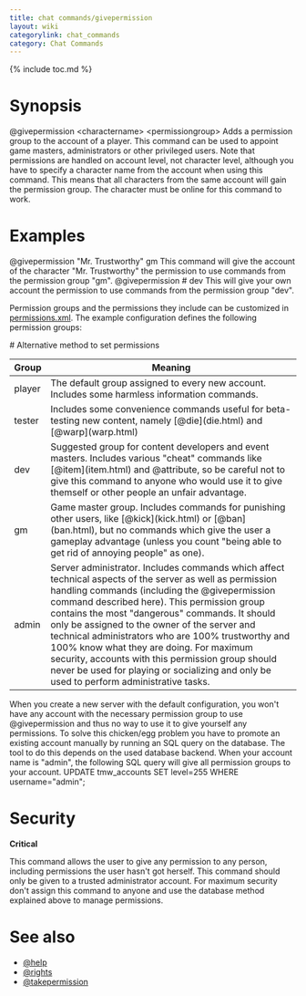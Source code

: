 ```yaml
---
title: chat commands/givepermission
layout: wiki
categorylink: chat_commands
category: Chat Commands
---
```

{% include toc.md %}
#  Synopsis
  @givepermission &lt;charactername&gt; &lt;permissiongroup&gt;
Adds a permission group to the account of a player. This command can be used to appoint game masters, administrators or other privileged users. Note that permissions are handled on account level, not character level, although you have to specify a character name from the account when using this command. This means that all characters from the same account will gain the permission group. The character must be online for this command to work.

#  Examples
  @givepermission "Mr. Trustworthy" gm
This command will give the account of the character "Mr. Trustworthy" the permission to use commands from the permission group "gm".
  @givepermission # dev
This will give your own account the permission to use commands from the permission group "dev".

Permission groups and the permissions they include can be customized in [permissions.xml](../permissions.xml.html). The example configuration defines the following permission groups:

<table class="table table-bordered table-hover" markdown="1">
    <thead>
        <tr>
            <th>Group</th>
            <th>Meaning</th>
        </tr>
    </thead>
    <tbody>
        <tr>
            <td>player</td>
            <td>The default group assigned to every new account. Includes some harmless information commands.</td>
        </tr>
        <tr>
            <td>tester</td>
            <td>Includes some convenience commands useful for beta-testing new content, namely [@die](die.html) and [@warp](warp.html)</td>
        </tr>
        <tr>
            <td>dev</td>
            <td>Suggested group for content developers and event masters. Includes various "cheat" commands like [@item](item.html) and @attribute, so be careful not to give this command to anyone who would use it to give themself or other people an unfair advantage.</td>
        </tr>
        <tr>
            <td>gm</td>
            <td>Game master group. Includes commands for punishing other users, like [@kick](kick.html) or [@ban](ban.html), but no commands which give the user a gameplay advantage (unless you count "being able to get rid of annoying people" as one).</td>
        </tr>
        <tr>
            <td>admin</td>
            <td>Server administrator. Includes commands which affect technical aspects of the server as well as permission handling commands (including the @givepermission command described here). This permission group contains the most "dangerous" commands. It should only be assigned to the owner of the server and technical administrators who are 100% trustworthy and 100% know what they are doing. For maximum security, accounts with this permission group should never be used for playing or socializing and only be used to perform administrative tasks.</td>
        </tr>
#  Alternative method to set permissions
    </tbody>
</table>
When you create a new server with the default configuration, you won't have any account with the necessary permission group to use @givepermission and thus no way to use it to give yourself any permissions. To solve this chicken/egg problem you have to promote an existing account manually by running an SQL query on the database. The tool to do this depends on the used database backend. When your account name is "admin", the following SQL query will give all permission groups to your account.
  UPDATE tmw_accounts SET level=255 WHERE username="admin";

#  Security

**Critical**

This command allows the user to give any permission to any person, including permissions the user hasn't got herself. This command should only be given to a trusted administrator account. For maximum security don't assign this command to anyone and use the database method explained above to manage permissions.

#  See also
 * [@help](help.html)
 * [@rights](rights.html)
 * [@takepermission](takepermission.html)
